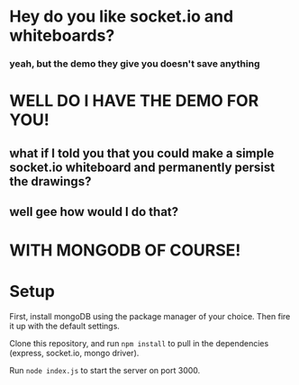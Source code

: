# Hey do you like socket.io and whiteboards?
### yeah, but the demo they give you doesn't save anything
# WELL DO I HAVE THE DEMO FOR YOU!
## what if I told you that you could make a simple socket.io whiteboard and permanently persist the drawings?
## well gee how would I do that?
# WITH MONGODB OF COURSE!

# Setup
First, install mongoDB using the package manager of your choice. Then fire it up with the default settings.

Clone this repository, and run ```npm install``` to pull in the dependencies (express, socket.io, mongo driver).

Run ```node index.js``` to start the server on port 3000.
